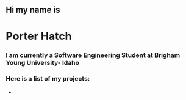 ## Hi my name is
# Porter Hatch 
### I am currently a Software Engineering Student at Brigham Young University- Idaho

### Here is a list of my projects:
- 

